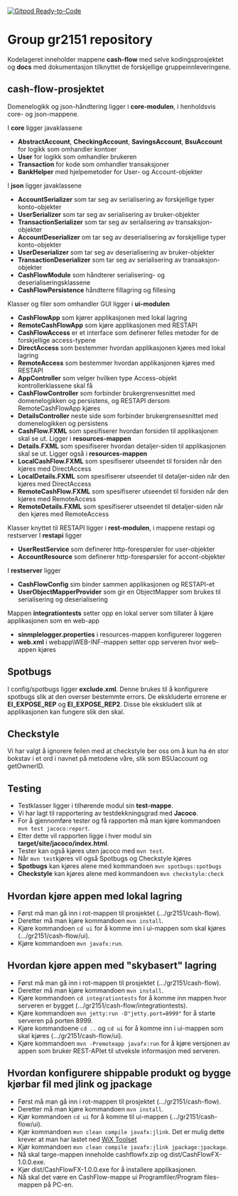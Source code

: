 [![Gitpod Ready-to-Code](https://img.shields.io/badge/Gitpod-Ready--to--Code-blue?logo=gitpod)](https://gitpod.stud.ntnu.no/#https://gitlab.stud.idi.ntnu.no/it1901/groups-2021/gr2151/gr2151/-/tree/master/cash-flow)

# Group gr2151 repository 
Kodelageret inneholder mappene **cash-flow** med selve kodingsprosjektet og **docs** med dokumentasjon tilknyttet de forskjellige gruppeinnleveringene. 

## cash-flow-prosjektet

Domenelogikk og json-håndtering ligger i **core-modulen**, i henholdsvis core- og json-mappene. 

I **core** ligger javaklassene 
- **AbstractAccount**, **CheckingAccount**, **SavingsAccount**, **BsuAccount** for logikk som omhandler kontoer
- **User** for logikk som omhandler brukeren
- **Transaction** for kode som omhandler transaksjoner
- **BankHelper** med hjelpemetoder for User- og Account-objekter

I **json** ligger javaklassene
- **AccountSerializer** som tar seg av serialisering av forskjellige typer konto-objekter
- **UserSerializer** som tar seg av serialisering av bruker-objekter
- **TransactionSerializer** som tar seg av serialisering av transaksjon-objekter
- **AccountDeserializer** om tar seg av deserialisering av forskjellige typer konto-objekter
- **UserDeserializer** som tar seg av deserialisering av bruker-objekter
- **TransactionDeserializer** som tar seg av serialisering av transaksjon-objekter
- **CashFlowModule** som håndterer serialisering- og deserialiseringsklassene
- **CashFlowPersistence** håndterre fillagring og fillesing


Klasser og filer som omhandler GUI ligger i **ui-modulen**
- **CashFlowApp** som kjører applikasjonen med lokal lagring 
- **RemoteCashFlowApp** som kjøre applikasjonen med RESTAPI
- **CashFlowAccess** er et interface som definerer felles metoder for de forskjellige access-typene
- **DirectAccess** som bestemmer hvordan applikasjonen kjøres med lokal lagring
- **RemoteAccess** som bestemmer hvordan applikasjonen kjøres med RESTAPI
- **AppController** som velger hvilken type Access-objekt kontrollerklassene skal få
- **CashFlowController** som forbinder brukergrensesnittet med domenelogikken og persistens, og RESTAPI dersom RemoteCashFlowApp kjøres
- **DetailsController** neste side som forbinder brukergrensesnittet med domenelogikken og persistens
- **CashFlow.FXML** som spesifiserer hvordan forsiden til applikasjonen skal se ut. Ligger i **resources-mappen**
- **Details.FXML** som spesifiserer hvordan detaljer-siden til applikasjonen skal se ut. Ligger også i **resources-mappen**
- **LocalCashFlow.FXML** som spesifiserer utseendet til forsiden når den kjøres med DirectAccess
- **LocalDetails.FXML** som spesifiserer utseendet til detaljer-siden når den kjøres med DirectAccess
- **RemoteCashFlow.FXML** som spesifiserer utseendet til forsiden når den kjøres med RemoteAccess
- **RemoteDetails.FXML** som spesifiserer utseendet til detaljer-siden når den kjøres med RemoteAccess

Klasser knyttet til RESTAPI ligger i **rest-modulen**, i mappene restapi og restserver
I **restapi** ligger
- **UserRestService** som definerer http-forespørsler for user-objekter
- **AccountResource** som definerer http-forespørsler for accont-objekter

I **restserver** ligger
- **CashFlowConfig** sim binder sammen applikasjonen og RESTAPI-et
- **UserObjectMapperProvider** som gir en ObjectMapper som brukes til serialisering og deserialisering

Mappen **integrationtests** setter opp en lokal server som tillater å kjøre applikasjonen som en web-app
- **sinmplelogger.properties** i resources-mappen konfigurerer loggeren
- **web.xml** i webapp\WEB-INF-mappen setter opp serveren hvor web-appen kjøres

## Spotbugs
I config/spotbugs ligger **exclude.xml**. Denne brukes til å konfigurere spotbugs slik at den overser bestemmte errors.
De ekskluderte errorene er **EI_EXPOSE_REP** og **EI_EXPOSE_REP2**. Disse ble ekskludert slik at applikasjonen kan fungere slik den skal.  

## Checkstyle
Vi har valgt å ignorere feilen med at checkstyle ber oss om å kun ha én stor bokstav i et ord i navnet på metodene våre, slik som BSUaccount og getOwnerID.


## Testing

- Testklasser ligger i tilhørende modul sin **test-mappe**.
- Vi har lagt til rapportering av testdekkningsgrad med **Jacoco**.
- For å gjennomføre tester og få rapporten må man kjøre kommandoen `mvn test jacoco:report`.
- Etter dette vil rapporten ligge i hver modul sin **target/site/jacoco/index.html**.
- Tester kan også kjøres uten jacoco med `mvn test`.
- Når `mvn test`kjøres vil også Spotbugs og Checkstyle kjøres
- **Spotbugs** kan kjøres alene med kommandoen `mvn spotbugs:spotbugs`
- **Checkstyle** kan kjøres alene med kommandoen `mvn checkstyle:check`


## Hvordan kjøre appen med lokal lagring
 - Først må man gå inn i rot-mappen til prosjektet (.../gr2151/cash-flow).
 - Deretter må man kjøre kommandoen `mvn install`.
 - Kjøre kommandoen `cd ui` for å komme inn i ui-mappen som skal kjøres (.../gr2151/cash-flow/ui).
 - Kjøre kommandoen `mvn javafx:run`.

## Hvordan kjøre appen med "skybasert" lagring
 - Først må man gå inn i rot-mappen til prosjektet (.../gr2151/cash-flow).
 - Deretter må man kjøre kommandoen `mvn install`.
 - Kjøre kommandoen `cd integrationtests` for å komme inn mappen hvor serveren er bygget (.../gr2151/cash-flow/integrationtests).
 - Kjøre kommandoen `mvn jetty:run -D"jetty.port=8999"` for å starte serveren på porten 8999.
 - Kjøre kommandoene `cd ..` og `cd ui` for å komme inn i ui-mappen som skal kjøres (.../gr2151/cash-flow/ui).
 - Kjøre kommandoen `mvn -Premoteapp javafx:run` for å kjøre versjonen av appen som bruker REST-APIet til utveksle informasjon med serveren.

 ## Hvordan konfigurere shippable produkt og bygge kjørbar fil med jlink og jpackage
 - Først må man gå inn i rot-mappen til prosjektet (.../gr2151/cash-flow).
 - Deretter må man kjøre kommandoen `mvn install`.
 - Kjør kommandoen `cd ui` for å komme til ui-mappen (.../gr2151/cash-flow/ui).
 - Kjør kommandoen `mvn clean compile javafx:jlink`. Det er mulig dette krever at man har lastet ned [WiX Toolset](https://github.com/wixtoolset/wix3/releases/tag/wix3112rtm)
 - Kjør kommandoen `mvn clean compile javafx:jlink jpackage:jpackage`.
 - Nå skal targe-mappen inneholde cashflowfx.zip og dist/CashFlowFX-1.0.0.exe.
 - Kjør dist/CashFlowFX-1.0.0.exe for å installere applikasjonen.
 - Nå skal det være en CashFlow-mappe ui Programfiler/Program files-mappen på PC-en. 
